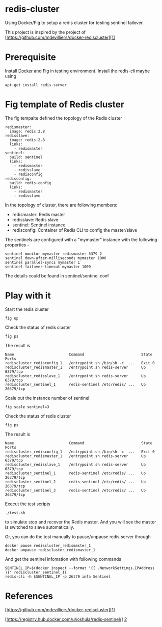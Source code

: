redis-cluster
===================

Using Docker/Fig to setup a redis cluster for testing sentinel failover.

This project is inspired by the project of [https://github.com/mdevilliers/docker-rediscluster][1]


# Prerequisite

Install [Docker][4] and [Fig][3] in testing environment.
Install the redis-cli maybe using 

```
apt-get install redis-server
```

# Fig template of Redis cluster

The fig tempalte defined the topology of the Redis cluster

```
redismaster:
  image: redis:2.8
redisslave:
  image: redis:2.8
  links:
    - redismaster
sentinel:
  build: sentinel
  links:
    - redismaster
    - redisslave
    - redisconfig
redisconfig:
  build: redis-config
  links:
    - redismaster
    - redisslave
```


In the topology of cluster, there are following members:

* redismaster: Redis master
* redisslave:  Redis slave
* sentinel:    Sentinel instance
* redisconfig: Container of Redis CLI to config the master/slave


The sentinels are configured with a "mymaster" instance with the following properties -

```
sentinel monitor mymaster redismaster 6379 2
sentinel down-after-milliseconds mymaster 1000
sentinel parallel-syncs mymaster 1
sentinel failover-timeout mymaster 1000
```

The details could be found in sentinel/sentinel.conf



# Play with it


Start the redis cluster

```
fig up
```

Check the status of redis cluster

```
fig ps
```

The result is 

```
Name                         Command                          State    Ports   
rediscluster_redisconfig_1   /entrypoint.sh /bin/sh -c  ...   Exit 0             
rediscluster_redismaster_1   /entrypoint.sh redis-server      Up       6379/tcp  
rediscluster_redisslave_1    /entrypoint.sh redis-server      Up       6379/tcp  
rediscluster_sentinel_1      redis-sentinel /etc/redis/ ...   Up       26379/tcp
```

Scale out the instance number of sentinel


```
fig scale sentinel=3
```

Check the status of redis cluster

```
fig ps
```

The result is 

```
Name                         Command                          State    Ports   
rediscluster_redisconfig_1   /entrypoint.sh /bin/sh -c  ...   Exit 0             
rediscluster_redismaster_1   /entrypoint.sh redis-server      Up       6379/tcp  
rediscluster_redisslave_1    /entrypoint.sh redis-server      Up       6379/tcp  
rediscluster_sentinel_1      redis-sentinel /etc/redis/ ...   Up       26379/tcp 
rediscluster_sentinel_2      redis-sentinel /etc/redis/ ...   Up       26379/tcp 
rediscluster_sentinel_3      redis-sentinel /etc/redis/ ...   Up       26379/tcp 
```

Execut the test scripts
```
./test.sh
```
to simulate stop and recover the Redis master. And you will see the master is switched to slave automatically. 

Or, you can do the test manually to pause/unpause redis server through

```
docker pause rediscluster_redismaster_1
docker unpause rediscluster_redismaster_1
```
And get the sentinel infomation with following commands

```
SENTINEL_IP=$(docker inspect --format '{{ .NetworkSettings.IPAddress }}' rediscluster_sentinel_1)
redis-cli -h $SENTINEL_IP -p 26379 info Sentinel
```

# References

[https://github.com/mdevilliers/docker-rediscluster][1]

[https://registry.hub.docker.com/u/joshula/redis-sentinel/] [2]

[1]: https://github.com/mdevilliers/docker-rediscluster
[2]: https://registry.hub.docker.com/u/joshula/redis-sentinel/
[3]: http://www.fig.sh
[4]: https://www.docker.com

